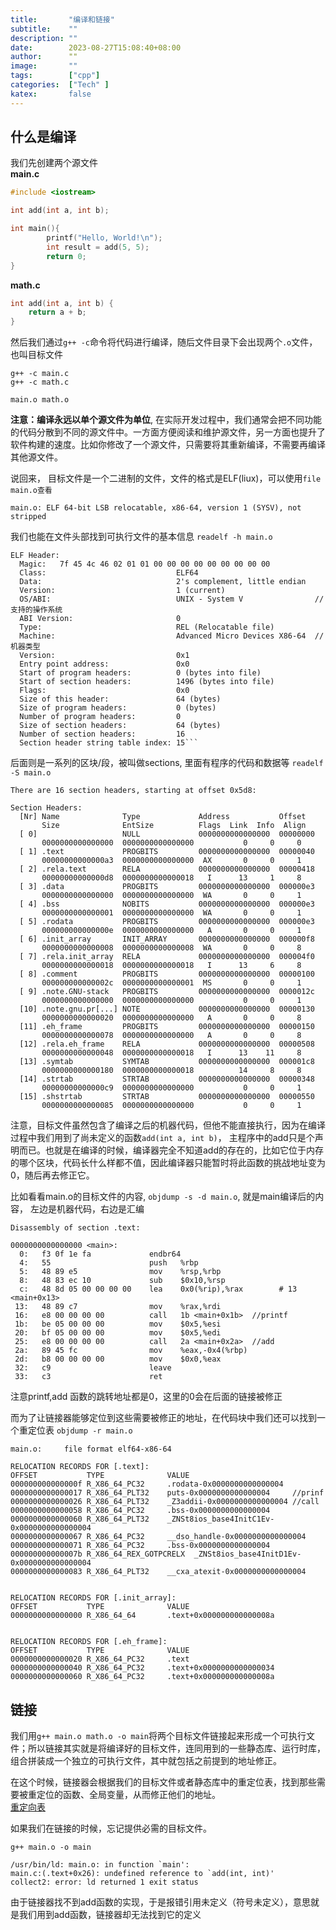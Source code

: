 ```yaml
---
title:       "编译和链接"
subtitle:    ""
description: ""
date:        2023-08-27T15:08:40+08:00 
author:      ""
image:       ""
tags:        ["cpp"]
categories:  ["Tech" ]
katex:       false
---
```


## 什么是编译

我们先创建两个源文件  
**main.c** 
```c
#include <iostream>

int add(int a, int b);

int main(){
        printf("Hello, World!\n");
        int result = add(5, 5);
        return 0;
}
```  

**math.c**
```c
int add(int a, int b) {
    return a + b;
}
```

然后我们通过`g++ -c`命令将代码进行编译，随后文件目录下会出现两个`.o`文件，也叫目标文件
```
g++ -c main.c
g++ -c math.c

main.o math.o
```

**注意：编译永远以单个源文件为单位**, 在实际开发过程中，我们通常会把不同功能的代码分散到不同的源文件中。一方面方便阅读和维护源文件，另一方面也提升了软件构建的速度。比如你修改了一个源文件，只需要将其重新编译，不需要再编译其他源文件。

说回来， 目标文件是一个二进制的文件，文件的格式是ELF(liux)，可以使用`file main.o查看`
```
main.o: ELF 64-bit LSB relocatable, x86-64, version 1 (SYSV), not stripped
```

我们也能在文件头部找到可执行文件的基本信息 `readelf -h main.o`

```
ELF Header:
  Magic:   7f 45 4c 46 02 01 01 00 00 00 00 00 00 00 00 00 
  Class:                             ELF64
  Data:                              2's complement, little endian
  Version:                           1 (current)
  OS/ABI:                            UNIX - System V                // 支持的操作系统   
  ABI Version:                       0
  Type:                              REL (Relocatable file)
  Machine:                           Advanced Micro Devices X86-64  // 机器类型
  Version:                           0x1
  Entry point address:               0x0
  Start of program headers:          0 (bytes into file)
  Start of section headers:          1496 (bytes into file)
  Flags:                             0x0
  Size of this header:               64 (bytes)
  Size of program headers:           0 (bytes)
  Number of program headers:         0
  Size of section headers:           64 (bytes)
  Number of section headers:         16
  Section header string table index: 15```
``` 

后面则是一系列的区块/段，被叫做sections, 里面有程序的代码和数据等 `readelf -S main.o`

```
There are 16 section headers, starting at offset 0x5d8:

Section Headers:
  [Nr] Name              Type             Address           Offset
       Size              EntSize          Flags  Link  Info  Align
  [ 0]                   NULL             0000000000000000  00000000
       0000000000000000  0000000000000000           0     0     0
  [ 1] .text             PROGBITS         0000000000000000  00000040
       00000000000000a3  0000000000000000  AX       0     0     1
  [ 2] .rela.text        RELA             0000000000000000  00000418
       00000000000000d8  0000000000000018   I      13     1     8
  [ 3] .data             PROGBITS         0000000000000000  000000e3
       0000000000000000  0000000000000000  WA       0     0     1
  [ 4] .bss              NOBITS           0000000000000000  000000e3
       0000000000000001  0000000000000000  WA       0     0     1
  [ 5] .rodata           PROGBITS         0000000000000000  000000e3
       000000000000000e  0000000000000000   A       0     0     1
  [ 6] .init_array       INIT_ARRAY       0000000000000000  000000f8
       0000000000000008  0000000000000008  WA       0     0     8
  [ 7] .rela.init_array  RELA             0000000000000000  000004f0
       0000000000000018  0000000000000018   I      13     6     8
  [ 8] .comment          PROGBITS         0000000000000000  00000100
       000000000000002c  0000000000000001  MS       0     0     1
  [ 9] .note.GNU-stack   PROGBITS         0000000000000000  0000012c
       0000000000000000  0000000000000000           0     0     1
  [10] .note.gnu.pr[...] NOTE             0000000000000000  00000130
       0000000000000020  0000000000000000   A       0     0     8
  [11] .eh_frame         PROGBITS         0000000000000000  00000150
       0000000000000078  0000000000000000   A       0     0     8
  [12] .rela.eh_frame    RELA             0000000000000000  00000508
       0000000000000048  0000000000000018   I      13    11     8
  [13] .symtab           SYMTAB           0000000000000000  000001c8
       0000000000000180  0000000000000018          14     8     8
  [14] .strtab           STRTAB           0000000000000000  00000348
       00000000000000c9  0000000000000000           0     0     1
  [15] .shstrtab         STRTAB           0000000000000000  00000550
       0000000000000085  0000000000000000           0     0     1
```
 注意，目标文件虽然包含了编译之后的机器代码，但他不能直接执行，因为在编译过程中我们用到了尚未定义的函数`add(int a, int b)`， 主程序中的add只是个声明而已。也就是在编译的时候，编译器完全不知道add的存在的，比如它位于内存的哪个区块，代码长什么样都不值，因此编译器只能暂时将此函数的挑战地址变为0，随后再去修正它。

 比如看看main.o的目标文件的内容, `objdump -s -d main.o`, 就是main编译后的内容， 左边是机器代码，右边是汇编
 ```
 Disassembly of section .text:

0000000000000000 <main>:
   0:	f3 0f 1e fa          	endbr64 
   4:	55                   	push   %rbp
   5:	48 89 e5             	mov    %rsp,%rbp
   8:	48 83 ec 10          	sub    $0x10,%rsp
   c:	48 8d 05 00 00 00 00 	lea    0x0(%rip),%rax        # 13 <main+0x13>
  13:	48 89 c7             	mov    %rax,%rdi
  16:	e8 00 00 00 00       	call   1b <main+0x1b>  //printf
  1b:	be 05 00 00 00       	mov    $0x5,%esi
  20:	bf 05 00 00 00       	mov    $0x5,%edi
  25:	e8 00 00 00 00       	call   2a <main+0x2a>  //add
  2a:	89 45 fc             	mov    %eax,-0x4(%rbp)
  2d:	b8 00 00 00 00       	mov    $0x0,%eax
  32:	c9                   	leave  
  33:	c3                   	ret    

 ```

 注意printf,add 函数的跳转地址都是0，这里的0会在后面的链接被修正  

 而为了让链接器能够定位到这些需要被修正的地址，在代码块中我们还可以找到一个重定位表 `objdump -r main.o`

```
main.o:     file format elf64-x86-64

RELOCATION RECORDS FOR [.text]:
OFFSET           TYPE              VALUE 
000000000000000f R_X86_64_PC32     .rodata-0x0000000000000004
0000000000000017 R_X86_64_PLT32    puts-0x0000000000000004     //prinf
0000000000000026 R_X86_64_PLT32    _Z3addii-0x0000000000000004 //call
0000000000000058 R_X86_64_PC32     .bss-0x0000000000000004
0000000000000060 R_X86_64_PLT32    _ZNSt8ios_base4InitC1Ev-0x0000000000000004
0000000000000067 R_X86_64_PC32     __dso_handle-0x0000000000000004
0000000000000071 R_X86_64_PC32     .bss-0x0000000000000004
000000000000007b R_X86_64_REX_GOTPCRELX  _ZNSt8ios_base4InitD1Ev-0x0000000000000004
0000000000000083 R_X86_64_PLT32    __cxa_atexit-0x0000000000000004


RELOCATION RECORDS FOR [.init_array]:
OFFSET           TYPE              VALUE 
0000000000000000 R_X86_64_64       .text+0x000000000000008a


RELOCATION RECORDS FOR [.eh_frame]:
OFFSET           TYPE              VALUE 
0000000000000020 R_X86_64_PC32     .text
0000000000000040 R_X86_64_PC32     .text+0x0000000000000034
0000000000000060 R_X86_64_PC32     .text+0x000000000000008a
```

##  链接

我们用`g++ main.o math.o -o main`将两个目标文件链接起来形成一个可执行文件；所以链接其实就是将编译好的目标文件，连同用到的一些静态库、运行时库，组合拼装成一个独立的可执行文件，其中就包括之前提到的地址修正。  

在这个时候，链接器会根据我们的目标文件或者静态库中的重定位表，找到那些需要被重定位的函数、全局变量，从而修正他们的地址。  
[重定向表](/img/redirect_table.png)  

如果我们在链接的时候，忘记提供必需的目标文件。  
```
g++ main.o -o main

/usr/bin/ld: main.o: in function `main':
main.c:(.text+0x26): undefined reference to `add(int, int)'
collect2: error: ld returned 1 exit status
```  

由于链接器找不到add函数的实现，于是报错引用未定义（符号未定义），意思就是我们用到add函数，链接器却无法找到它的定义